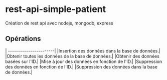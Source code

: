 # rest-api-simple-patient
 Création de rest api avec nodejs, mongodb, express

 ## Opérations
| -----------------------|
|Insertion des données dans la base de données.|
|Obtenir toutes les données de la base de données.|
|Obtenir des données basées sur l'ID.|
|Mise à jour des données en fonction de l'ID.|
|Suppression des données en fonction de l'ID.|
|Suppression des données dans la base de données.|
